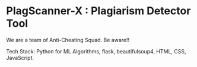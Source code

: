 # PlagScanner-X : Plagiarism Detector Tool
We are a team of Anti-Cheating Squad. Be aware!!

Tech Stack: Python for ML Algorithms, flask, beautifulsoup4, HTML, CSS, JavaScript.
